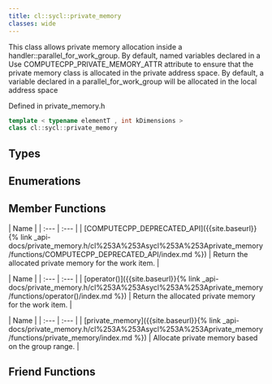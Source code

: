 ```yaml
---
title: cl::sycl::private_memory
classes: wide
---
```



This class allows private memory allocation inside a handler::parallel_for_work_group. By default, named variables declared in a Use COMPUTECPP_PRIVATE_MEMORY_ATTR attribute to ensure that the private memory class is allocated in the private address space. By default, a variable declared in a parallel_for_work_group will be allocated in the local address space

Defined in private_memory.h

```cpp
template < typename elementT , int kDimensions >
class cl::sycl::private_memory
```

## Types

## Enumerations

## Member Functions

  | Name |
| :--- | :--- |
| [COMPUTECPP\_DEPRECATED\_API]({{site.baseurl}}{% link _api-docs/private_memory.h/cl%253A%253Asycl%253A%253Aprivate_memory/functions/COMPUTECPP_DEPRECATED_API/index.md %}) | Return the allocated private memory for the work item.  |

  | Name |
| :--- | :--- |
| [operator()]({{site.baseurl}}{% link _api-docs/private_memory.h/cl%253A%253Asycl%253A%253Aprivate_memory/functions/operator()/index.md %}) | Return the allocated private memory for the work item.  |

  | Name |
| :--- | :--- |
| [private\_memory]({{site.baseurl}}{% link _api-docs/private_memory.h/cl%253A%253Asycl%253A%253Aprivate_memory/functions/private_memory/index.md %}) | Allocate private memory based on the group range.  |


## Friend Functions

